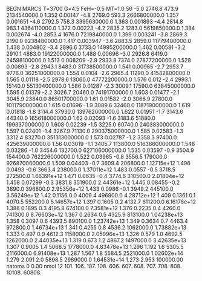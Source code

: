 BEGN
MARCS T=3700 G=4.5 FeH=-0.5 MT=1.0
                  56
-5.0 2746.8 473.9 2134540000.0 1.352 0.00147 
-4.8 2769.0 593.3 2666800000.0 1.357 0.001651 
-4.6 2792.5 758.3 3395630000.0 1.363 0.001893 
-4.4 2814.8 983.1 4364110000.0 1.372 0.00223 
-4.2 2835.2 1283.0 5619850000.0 1.384 0.002674 
-4.0 2853.4 1676.0 7219840000.0 1.399 0.003241 
-3.8 2869.3 2190.0 9238480000.0 1.417 0.003947 
-3.6 2883.5 2859.0 11779400000.0 1.438 0.004802 
-3.4 2896.6 3733.0 14995200000.0 1.462 0.00581 
-3.2 2910.1 4883.0 19122000000.0 1.488 0.00696 
-3.0 2926.8 6419.0 24598100000.0 1.513 0.008209 
-2.9 2933.8 7374.0 27877200000.0 1.528 0.00893 
-2.8 2943.1 8483.0 31738500000.0 1.541 0.00965 
-2.7 2953.7 9776.0 36251000000.0 1.554 0.0104 
-2.6 2965.4 11290.0 41542800000.0 1.565 0.01118 
-2.5 2978.6 13060.0 47772200000.0 1.576 0.012 
-2.4 2993.1 15140.0 55130400000.0 1.586 0.01287 
-2.3 3009.1 17590.0 63845000000.0 1.595 0.01379 
-2.2 3026.7 20460.0 74191700000.0 1.603 0.01477 
-2.1 3045.9 23840.0 86501700000.0 1.61 0.01582 
-2.0 3066.9 27800.0 101179000000.0 1.615 0.01696 
-1.9 3089.6 32460.0 118719000000.0 1.619 0.01818 
-1.8 3114.4 37930.0 139762000000.0 1.622 0.01951 
-1.7 3143.6 44340.0 165618000000.0 1.62 0.02093 
-1.6 3183.6 51880.0 199337000000.0 1.608 0.02239 
-1.5 3225.0 60740.0 240383000000.0 1.597 0.02401 
-1.4 3267.9 71130.0 290375000000.0 1.585 0.02583 
-1.3 3312.4 83270.0 351313000000.0 1.573 0.02787 
-1.2 3358.3 97400.0 425639000000.0 1.56 0.03019 
-1.1 3405.7 113800.0 516366000000.0 1.548 0.03286 
-1.0 3454.6 132700.0 627106000000.0 1.535 0.03597 
-0.9 3504.9 154400.0 762226000000.0 1.522 0.03965 
-0.8 3556.5 179000.0 926870000000.0 1.509 0.04403 
-0.7 3609.4 206800.0 1.12715e+12 1.496 0.0493 
-0.6 3663.4 238000.0 1.37011e+12 1.483 0.0557 
-0.5 3718.5 272500.0 1.66391e+12 1.471 0.0635 
-0.4 3774.6 310500.0 2.01804e+12 1.458 0.07299 
-0.3 3831.8 351900.0 2.44361e+12 1.445 0.08455 
-0.2 3890.0 396800.0 2.95356e+12 1.433 0.0986 
-0.1 3949.2 445100.0 3.56249e+12 1.42 0.1156 
0.0 4009.4 496900.0 4.28712e+12 1.409 0.1361 
0.1 4070.5 552200.0 5.14657e+12 1.397 0.1605 
0.2 4132.7 611200.0 6.16176e+12 1.386 0.1895 
0.3 4195.8 674100.0 7.3581e+12 1.376 0.2235 
0.4 4260.0 741300.0 8.76603e+12 1.367 0.2634 
0.5 4325.9 813100.0 1.04238e+13 1.358 0.3097 
0.6 4393.5 890100.0 1.23742e+13 1.349 0.3634 
0.7 4463.4 972800.0 1.46734e+13 1.341 0.4255 
0.8 4536.2 1062000.0 1.73882e+13 1.333 0.497 
0.9 4612.3 1158000.0 2.05996e+13 1.326 0.579 
1.0 4692.5 1262000.0 2.44035e+13 1.319 0.673 
1.2 4867.2 1497000.0 3.42635e+13 1.307 0.9005 
1.4 5068.5 1778000.0 4.83478e+13 1.296 1.192 
1.6 5305.5 2116000.0 6.91408e+13 1.287 1.567 
1.8 5584.5 2521000.0 1.02602e+14 1.279 2.091 
2.0 5898.5 2989000.0 1.64531e+14 1.273 2.953 
100000.00
natoms              0      0.00
nmol          12
          101.         106.       107.      108.         606.        607.        608.
          707.         708.       808.    10108.       60808.
